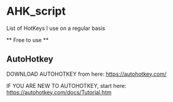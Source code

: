 # AHK_script
List of HotKeys I use on a regular basis

** Free to use **


## AutoHotkey
DOWNLOAD AUTOHOTKEY from here:
https://autohotkey.com/

IF YOU ARE NEW TO AUTOHOTKEY, start here:
https://autohotkey.com/docs/Tutorial.htm